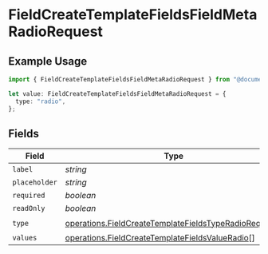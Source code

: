 # FieldCreateTemplateFieldsFieldMetaRadioRequest

## Example Usage

```typescript
import { FieldCreateTemplateFieldsFieldMetaRadioRequest } from "@documenso/sdk-typescript/models/operations";

let value: FieldCreateTemplateFieldsFieldMetaRadioRequest = {
  type: "radio",
};
```

## Fields

| Field                                                                                                                          | Type                                                                                                                           | Required                                                                                                                       | Description                                                                                                                    |
| ------------------------------------------------------------------------------------------------------------------------------ | ------------------------------------------------------------------------------------------------------------------------------ | ------------------------------------------------------------------------------------------------------------------------------ | ------------------------------------------------------------------------------------------------------------------------------ |
| `label`                                                                                                                        | *string*                                                                                                                       | :heavy_minus_sign:                                                                                                             | N/A                                                                                                                            |
| `placeholder`                                                                                                                  | *string*                                                                                                                       | :heavy_minus_sign:                                                                                                             | N/A                                                                                                                            |
| `required`                                                                                                                     | *boolean*                                                                                                                      | :heavy_minus_sign:                                                                                                             | N/A                                                                                                                            |
| `readOnly`                                                                                                                     | *boolean*                                                                                                                      | :heavy_minus_sign:                                                                                                             | N/A                                                                                                                            |
| `type`                                                                                                                         | [operations.FieldCreateTemplateFieldsTypeRadioRequest2](../../models/operations/fieldcreatetemplatefieldstyperadiorequest2.md) | :heavy_check_mark:                                                                                                             | N/A                                                                                                                            |
| `values`                                                                                                                       | [operations.FieldCreateTemplateFieldsValueRadio](../../models/operations/fieldcreatetemplatefieldsvalueradio.md)[]             | :heavy_minus_sign:                                                                                                             | N/A                                                                                                                            |